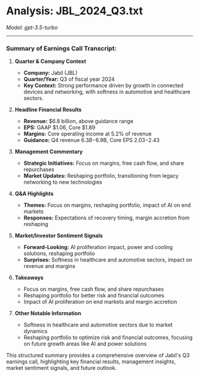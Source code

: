 # Analysis: JBL_2024_Q3.txt

*Model: gpt-3.5-turbo*

---

### Summary of Earnings Call Transcript:

1. **Quarter & Company Context**
   - **Company:** Jabil (JBL)
   - **Quarter/Year:** Q3 of fiscal year 2024
   - **Key Context:** Strong performance driven by growth in connected devices and networking, with softness in automotive and healthcare sectors.

2. **Headline Financial Results**
   - **Revenue:** $6.8 billion, above guidance range
   - **EPS:** GAAP $1.06, Core $1.89
   - **Margins:** Core operating income at 5.2% of revenue
   - **Guidance:** Q4 revenue $6.3B-$6.9B, Core EPS $2.03-$2.43

3. **Management Commentary**
   - **Strategic Initiatives:** Focus on margins, free cash flow, and share repurchases
   - **Market Updates:** Reshaping portfolio, transitioning from legacy networking to new technologies

4. **Q&A Highlights**
   - **Themes:** Focus on margins, reshaping portfolio, impact of AI on end markets
   - **Responses:** Expectations of recovery timing, margin accretion from reshaping

5. **Market/Investor Sentiment Signals**
   - **Forward-Looking:** AI proliferation impact, power and cooling solutions, reshaping portfolio
   - **Surprises:** Softness in healthcare and automotive sectors, impact on revenue and margins

6. **Takeaways**
   - Focus on margins, free cash flow, and share repurchases
   - Reshaping portfolio for better risk and financial outcomes
   - Impact of AI proliferation on end markets and margin accretion

7. **Other Notable Information**
   - Softness in healthcare and automotive sectors due to market dynamics
   - Reshaping portfolio to optimize risk and financial outcomes, focusing on future growth areas like AI and power solutions

This structured summary provides a comprehensive overview of Jabil's Q3 earnings call, highlighting key financial results, management insights, market sentiment signals, and future outlook.